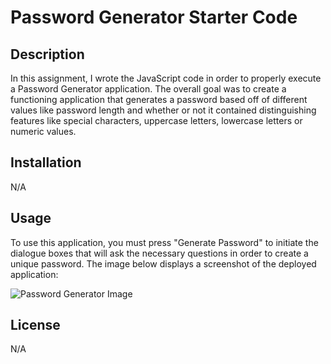 # Password Generator Starter Code

## Description

In this assignment, I wrote the JavaScript code in order to properly execute a Password Generator application. The overall goal was to create a functioning application that generates a password based off of different values like password length and whether or not it contained distinguishing features like special characters, uppercase letters, lowercase letters or numeric values. 

## Installation

N/A

## Usage

To use this application, you must press "Generate Password" to initiate the dialogue boxes that will ask the necessary questions in order to create a unique password. The image below displays a screenshot of the deployed application:

![Password Generator Image](./Develop/PasswordGenerator.png)

## License

N/A
